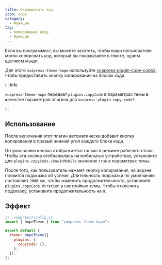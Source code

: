 ```yaml
---
title: Скопировать код
icon: copy
category:
  - Функция
tag:
  - Копирование кода
  - Функция
---
```


Если вы программист, вы можете захотеть, чтобы ваши пользователи могли копировать код, который вы показываете в тексте, одним щелчком мыши.

Для этого `vuepress-theme-hope` используйте [vuepress-plugin-copy-code2][copy-code2], чтобы предоставить кнопку копирования на блоках кода.

::: info

`vuepress-theme-hope` передает `plugins.copyCode` в параметрах темы в качестве параметров плагина для `vuepress-plugin-copy-code2`.

:::

<!-- more -->

## Использование

После включения этот плагин автоматически добавит кнопку копирования в правый нижний угол каждого блока кода.

По умолчанию кнопка отображается только в режиме рабочего стола. Чтобы эта кнопка отображалась на мобильных устройствах, установите для `plugins.copyCode.showInMobile` значение `true` в параметрах темы.

После того, как пользователь нажмет кнопку копирования, на экране появится подсказка об успехе. Длительность подсказки по умолчанию составляет `2000` мс, чтобы изменить продолжительность, установите `plugins.copyCode.duration` в настройках темы. Чтобы отключить подсказку, установите продолжительность на `0`.

## Эффект

```js
// .vuepress/config.js
import { hopeTheme } from "vuepress-theme-hope";

export default {
  theme: hopeTheme({
    plugins: {
      copyCode: {},
    },
  }),
};
```

[copy-code2]: https://vuepress-theme-hope.github.io/v2/copy-code/
